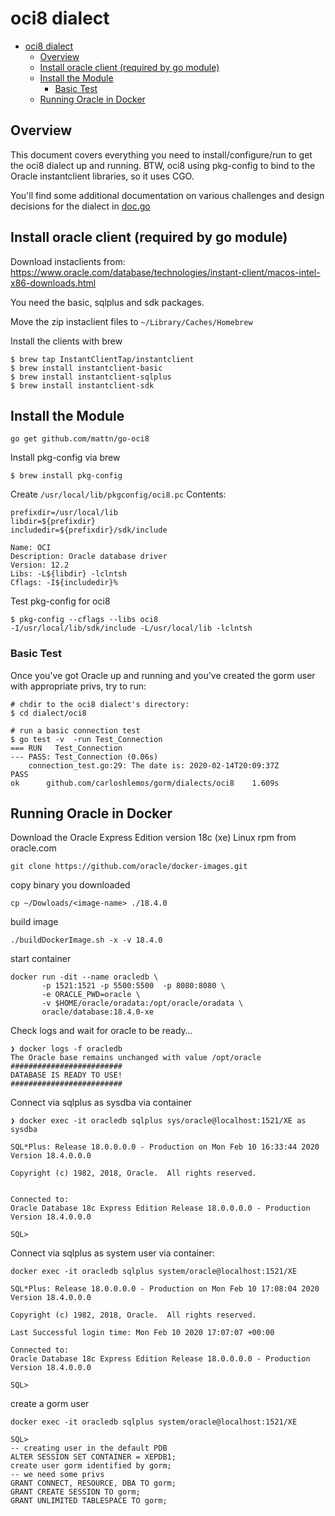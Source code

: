 # oci8 dialect

- [oci8 dialect](#oci8-dialect)
  - [Overview](#overview)
  - [Install oracle client (required by go module)](#install-oracle-client-required-by-go-module)
  - [Install the Module](#install-the-module)
    - [Basic Test](#basic-test)
  - [Running Oracle in Docker](#running-oracle-in-docker)


## Overview

This document covers everything you need to install/configure/run to get the oci8 dialect up and running.  BTW, oci8 using pkg-config to bind to the Oracle instantclient libraries, so it uses CGO.

You'll find some additional documentation on various challenges and design decisions for the dialect in [doc.go](./doc.go)

## Install oracle client (required by go module)

Download instaclients from: https://www.oracle.com/database/technologies/instant-client/macos-intel-x86-downloads.html

You need the basic, sqlplus and sdk packages.

Move the zip instaclient files to `~/Library/Caches/Homebrew`

Install the clients with brew

 ```
$ brew tap InstantClientTap/instantclient
$ brew install instantclient-basic
$ brew install instantclient-sqlplus
$ brew install instantclient-sdk
```

## Install the Module

```
go get github.com/mattn/go-oci8
```

Install pkg-config via brew

```
$ brew install pkg-config
```

Create `/usr/local/lib/pkgconfig/oci8.pc`
Contents:
```
prefixdir=/usr/local/lib
libdir=${prefixdir}
includedir=${prefixdir}/sdk/include

Name: OCI
Description: Oracle database driver
Version: 12.2
Libs: -L${libdir} -lclntsh
Cflags: -I${includedir}% 
``` 

Test pkg-config for oci8
```
$ pkg-config --cflags --libs oci8
-I/usr/local/lib/sdk/include -L/usr/local/lib -lclntsh
```

### Basic Test

Once you've got Oracle up and running and you've created the gorm user with appropriate privs, try to run:
```
# chdir to the oci8 dialect's directory:
$ cd dialect/oci8

# run a basic connection test
$ go test -v  -run Test_Connection
=== RUN   Test_Connection
--- PASS: Test_Connection (0.06s)
    connection_test.go:29: The date is: 2020-02-14T20:09:37Z
PASS
ok      github.com/carloshlemos/gorm/dialects/oci8    1.609s
```

## Running Oracle in Docker

Download the Oracle Express Edition version 18c (xe) Linux rpm from oracle.com

```
git clone https://github.com/oracle/docker-images.git 
```

copy binary you downloaded
```
cp ~/Dowloads/<image-name> ./18.4.0
```
build image
```
./buildDockerImage.sh -x -v 18.4.0
```
start container
```
docker run -dit --name oracledb \
       -p 1521:1521 -p 5500:5500  -p 8080:8080 \
       -e ORACLE_PWD=oracle \
       -v $HOME/oracle/oradata:/opt/oracle/oradata \
       oracle/database:18.4.0-xe
```

Check logs and wait for oracle to be ready…
```
❯ docker logs -f oracledb
The Oracle base remains unchanged with value /opt/oracle
#########################
DATABASE IS READY TO USE!
#########################
 ```

 Connect via sqlplus as sysdba via container
```
❯ docker exec -it oracledb sqlplus sys/oracle@localhost:1521/XE as sysdba

SQL*Plus: Release 18.0.0.0.0 - Production on Mon Feb 10 16:33:44 2020
Version 18.4.0.0.0

Copyright (c) 1982, 2018, Oracle.  All rights reserved.


Connected to:
Oracle Database 18c Express Edition Release 18.0.0.0.0 - Production
Version 18.4.0.0.0

SQL> 
 ```

Connect via sqlplus as system user via container:
```
docker exec -it oracledb sqlplus system/oracle@localhost:1521/XE

SQL*Plus: Release 18.0.0.0.0 - Production on Mon Feb 10 17:08:04 2020
Version 18.4.0.0.0

Copyright (c) 1982, 2018, Oracle.  All rights reserved.

Last Successful login time: Mon Feb 10 2020 17:07:07 +00:00

Connected to:
Oracle Database 18c Express Edition Release 18.0.0.0.0 - Production
Version 18.4.0.0.0

SQL> 
 ```

create a gorm user 
```
docker exec -it oracledb sqlplus system/oracle@localhost:1521/XE

SQL> 
-- creating user in the default PDB
ALTER SESSION SET CONTAINER = XEPDB1;
create user gorm identified by gorm;
-- we need some privs
GRANT CONNECT, RESOURCE, DBA TO gorm;
GRANT CREATE SESSION TO gorm;
GRANT UNLIMITED TABLESPACE TO gorm;
```

